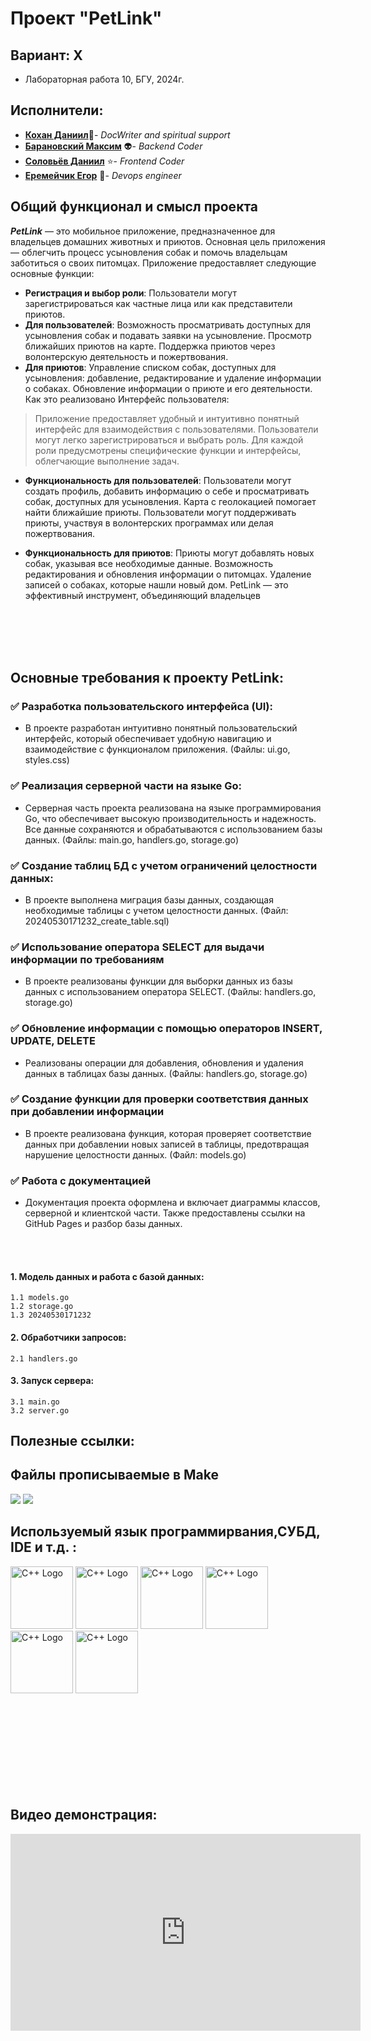 

# Проект "PetLink"

## Вариант: X
 - Лабораторная работа 10, БГУ, 2024г.

## Исполнители:
- [**Кохан Даниил**](https://github.com/ExiDola):pray:- *DocWriter and spiritual support*
- [**Барановский Максим**](https://github.com/MaximBaranovskiy) :alien:- *Backend Coder*
- [**Соловьёв Даниил**](https://github.com/soldansd) :star:- *Frontend Coder* 
- [**Еремейчик Егор**](https://github.com/Eg0rik) :beer:- *Devops engineer*

## Общий функционал и смысл проекта
 ***PetLink*** — это мобильное приложение, предназначенное для владельцев домашних животных и приютов. Основная цель приложения — облегчить процесс усыновления собак и помочь владельцам заботиться о своих питомцах. Приложение предоставляет следующие основные функции:

 - **Регистрация и выбор роли**:
Пользователи могут зарегистрироваться как частные лица или как представители приютов.
 - **Для пользователей**:
Возможность просматривать доступных для усыновления собак и подавать заявки на усыновление.
Просмотр ближайших приютов на карте.
Поддержка приютов через волонтерскую деятельность и пожертвования.
 - **Для приютов**:
Управление списком собак, доступных для усыновления: добавление, редактирование и удаление информации о собаках.
Обновление информации о приюте и его деятельности.
Как это реализовано
Интерфейс пользователя:

> Приложение предоставляет удобный и интуитивно понятный интерфейс для взаимодействия с пользователями.
Пользователи могут легко зарегистрироваться и выбрать роль.
Для каждой роли предусмотрены специфические функции и интерфейсы, облегчающие выполнение задач.

 - **Функциональность для пользователей**:
 Пользователи могут создать профиль, добавить информацию о себе и просматривать собак, доступных для усыновления.
Карта с геолокацией помогает найти ближайшие приюты.
Пользователи могут поддерживать приюты, участвуя в волонтерских программах или делая пожертвования.

- **Функциональность для приютов**:
Приюты могут добавлять новых собак, указывая все необходимые данные.
Возможность редактирования и обновления информации о питомцах.
Удаление записей о собаках, которые нашли новый дом.
PetLink — это эффективный инструмент, объединяющий владельцев



<br></br>
<br></br>

## Основные требования к проекту PetLink:

### ✅ Разработка пользовательского интерфейса (UI):
 - В проекте разработан интуитивно понятный пользовательский интерфейс, который обеспечивает удобную навигацию и взаимодействие с функционалом приложения. (Файлы: ui.go, styles.css)

### ✅ Реализация серверной части на языке Go:
 - Серверная часть проекта реализована на языке программирования Go, что обеспечивает высокую производительность и надежность. Все данные сохраняются и обрабатываются с использованием базы данных. (Файлы: main.go, handlers.go, storage.go)

 ### ✅ Создание таблиц БД с учетом ограничений целостности данных:
  - В проекте выполнена миграция базы данных, создающая необходимые таблицы с учетом целостности данных. (Файл: 20240530171232_create_table.sql)

### ✅ Использование оператора SELECT для выдачи информации по требованиям

 - В проекте реализованы функции для выборки данных из базы данных с использованием оператора SELECT. (Файлы: handlers.go, storage.go)

### ✅ Обновление информации с помощью операторов INSERT, UPDATE, DELETE

- Реализованы операции для добавления, обновления и удаления данных в таблицах базы данных. (Файлы: handlers.go, storage.go)

### ✅ Создание функции для проверки соответствия данных при добавлении информации

 - В проекте реализована функция, которая проверяет соответствие данных при добавлении новых записей в таблицы, предотвращая нарушение целостности данных. (Файл: models.go)

### ✅ Работа с документацией

- Документация проекта оформлена и включает диаграммы классов, серверной и клиентской части. Также предоставлены ссылки на GitHub Pages и разбор базы данных.

<br></br>

#### 1. Модель данных и работа с базой данных:
    1.1 models.go
    1.2 storage.go
    1.3 20240530171232

#### 2. Обработчики запросов:
    2.1 handlers.go


#### 3. Запуск сервера:
    3.1 main.go
    3.2 server.go


## Полезные ссылки:


## Файлы прописываемые в Make
![](https://img.shields.io/badge/*.cpp-main%2C_owner%2C_jockey%2C_database%2C_authentification%2C_admin-blue)
![](https://img.shields.io/badge/*.h-main%2C_owner%2C_jockey%2C_database%2C_authentification%2C_admin-pink
)

## Используемый язык программирвания,СУБД, IDE и т.д. :
<img src="https://simpleicons.org/icons/swift.svg" alt="C++ Logo" width="100" height="100"> <img src="https://simpleicons.org/icons/sqlite.svg" alt="C++ Logo" width="100" height="100"> <img src="https://simpleicons.org/icons/go.svg" alt="C++ Logo" width="100" height="100"> <img src="https://simpleicons.org/icons/visualstudio.svg" alt="C++ Logo" width="100" height="100"> <img src="https://simpleicons.org/icons/git.svg" alt="C++ Logo" width="100" height="100">
<img src="https://simpleicons.org/icons/xcode.svg" alt="C++ Logo" width="100" height="100">



<br><br>
<br><br>
<br><br>
<br><br>
## Видео демонстрация:
<iframe width="560" height="315" src="https://www.youtube.com/embed/your-video-id" frameborder="0" allow="accelerometer; autoplay; encrypted-media; gyroscope; picture-in-picture" allowfullscreen></iframe>